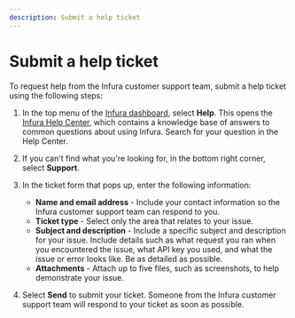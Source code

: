 ```yaml
---
description: Submit a help ticket
---
```


# Submit a help ticket

To request help from the Infura customer support team, submit a help ticket using the following steps:

1. In the top menu of the [Infura dashboard](https://app.infura.io/), select **Help**.
   This opens the [Infura Help Center](https://support.infura.io/), which contains a
   knowledge base of answers to common questions about using Infura.
   Search for your question in the Help Center.

2. If you can't find what you're looking for, in the bottom right corner, select **Support**.

3. In the ticket form that pops up, enter the following information:
    - **Name and email address** - Include your contact information so the Infura customer support
      team can respond to you.
    - **Ticket type** - Select only the area that relates to your issue.
    - **Subject and description** - Include a specific subject and description for your issue.
      Include details such as what request you ran when you encountered the issue, what API key you
      used, and what the issue or error looks like.
      Be as detailed as possible.
    - **Attachments** - Attach up to five files, such as screenshots, to help demonstrate your issue.

4. Select **Send** to submit your ticket.
   Someone from the Infura customer support team will respond to your ticket as soon as possible.
